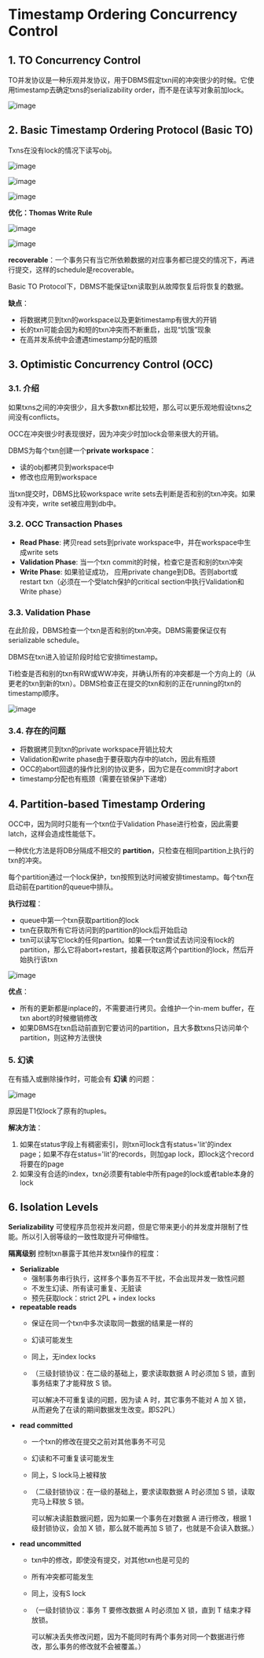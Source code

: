 # **Timestamp Ordering Concurrency Control**

## 1. TO Concurrency Control

TO并发协议是一种乐观并发协议，用于DBMS假定txn间的冲突很少的时候。它使用timestamp去确定txns的serializability order，而不是在读写对象前加lock。

![image](https://user-images.githubusercontent.com/29897667/126910288-a2b81516-9e00-408c-8585-81ae8e68ba7b.png)

## 2. Basic Timestamp Ordering Protocol (Basic TO)

Txns在没有lock的情况下读写obj。

![image](https://user-images.githubusercontent.com/29897667/126941791-f388eec4-feef-40d3-9f86-a3d3a168fc78.png)

![image](https://user-images.githubusercontent.com/29897667/126941861-198b20af-5da1-4230-92dc-d8aba1611435.png)

![image](https://user-images.githubusercontent.com/29897667/126941927-4fe91dd7-5592-4486-b8c4-67d3f24238c2.png)

**优化：Thomas Write Rule** 

![image](https://user-images.githubusercontent.com/29897667/126942509-7a4e6f2d-5f22-45a6-8fe5-f2ad10036386.png)

![image](https://user-images.githubusercontent.com/29897667/126942658-f6841665-72e0-4a6c-a053-46b35e14229e.png)

**recoverable**：一个事务只有当它所依赖数据的对应事务都已提交的情况下，再进行提交，这样的schedule是recoverable。

Basic TO Protocol下，DBMS不能保证txn读取到从故障恢复后将恢复的数据。

**缺点**：

- 将数据拷贝到txn的workspace以及更新timestamp有很大的开销
- 长的txn可能会因为和短的txn冲突而不断重启，出现“饥饿”现象
- 在高并发系统中会遭遇timestamp分配的瓶颈

## 3. Optimistic Concurrency Control (OCC)

### 3.1. 介绍

如果txns之间的冲突很少，且大多数txn都比较短，那么可以更乐观地假设txns之间没有conflicts。

OCC在冲突很少时表现很好，因为冲突少时加lock会带来很大的开销。

DBMS为每个txn创建一个**private workspace**：

- 读的obj都拷贝到workspace中
- 修改也应用到workspace

当txn提交时，DBMS比较workspace write sets去判断是否和别的txn冲突。如果没有冲突，write set被应用到db中。

### 3.2. OCC Transaction Phases

- **Read Phase**: 拷贝read sets到private workspace中，并在workspace中生成write sets
- **Validation Phase**: 当一个txn commit的时候，检查它是否和别的txn冲突
- **Write Phase**: 如果验证成功， 应用private change到DB。否则abort或restart txn（必须在一个受latch保护的critical section中执行Validation和Write phase）

### 3.3. Validation Phase

在此阶段，DBMS检查一个txn是否和别的txn冲突。DBMS需要保证仅有serializable schedule。

DBMS在txn进入验证阶段时给它安排timestamp。

Ti检查是否和别的txn有RW或WW冲突，并确认所有的冲突都是一个方向上的（从更老的txn到新的txn）。DBMS检查正在提交的txn和别的正在running的txn的timestamp顺序。

![image](https://user-images.githubusercontent.com/29897667/126999732-f3b42c37-36f0-4ef3-a9f4-947c5905724e.png)

### 3.4. 存在的问题

- 将数据拷贝到txn的private workspace开销比较大
- Validation和write phase由于要获取内存中的latch，因此有瓶颈
- OCC的abort回退的操作比别的协议更多，因为它是在commit时才abort
- timestamp分配也有瓶颈（需要在锁保护下递增）

## 4. Partition-based Timestamp Ordering

OCC中，因为同时只能有一个txn位于Validation Phase进行检查，因此需要latch，这样会造成性能低下。

一种优化方法是将DB分隔成不相交的 **partition**，只检查在相同partition上执行的txn的冲突。

每个partition通过一个lock保护，txn按照到达时间被安排timestamp。每个txn在启动前在partition的queue中排队。

**执行过程**：

- queue中第一个txn获取partition的lock
- txn在获取所有它将访问到的partition的lock后开始启动
- txn可以读写它lock的任何partion。如果一个txn尝试去访问没有lock的partition，那么它将abort+restart，接着获取这两个partition的lock，然后开始执行该txn

![image](https://user-images.githubusercontent.com/29897667/127036743-fa8abfd8-c2d1-46a6-aafd-a924f43fba9c.png)

**优点**：

- 所有的更新都是inplace的，不需要进行拷贝。会维护一个in-mem buffer，在txn abort的时候撤销修改
- 如果DBMS在txn启动前直到它要访问的partition，且大多数txns只访问单个partition，则这种方法很快

### 5. 幻读

在有插入或删除操作时，可能会有 **幻读** 的问题：

![image](https://user-images.githubusercontent.com/29897667/127037428-3c72071f-9247-49c8-bf4c-578faa5532ee.png)

原因是T1仅lock了原有的tuples。

**解决方法**：

1. 如果在status字段上有稠密索引，则txn可lock含有status='lit'的index page；如果不存在status='lit'的records，则加gap lock，即lock这个record将要在的page
2. 如果没有合适的index，txn必须要有table中所有page的lock或者table本身的lock

## 6. Isolation Levels

**Serializability** 可使程序员忽视并发问题，但是它带来更小的并发度并限制了性能。所以引入弱等级的一致性取提升可伸缩性。

**隔离级别** 控制txn暴露于其他并发txn操作的程度：

- **Serializable** 
  - 强制事务串行执行，这样多个事务互不干扰，不会出现并发一致性问题
  - 不发生幻读、所有读可重复、无脏读
  - 预先获取lock：strict 2PL + index locks
- **repeatable reads** 
  - 保证在同一个txn中多次读取同一数据的结果是一样的

  - 幻读可能发生

  - 同上，无index locks

  - （三级封锁协议：在二级的基础上，要求读取数据 A 时必须加 S 锁，直到事务结束了才能释放 S 锁。

    可以解决不可重复读的问题，因为读 A 时，其它事务不能对 A 加 X 锁，从而避免了在读的期间数据发生改变。即S2PL）
- **read committed** 
  - 一个txn的修改在提交之前对其他事务不可见

  - 幻读和不可重复读可能发生

  - 同上，S lock马上被释放

  - （二级封锁协议：在一级的基础上，要求读取数据 A 时必须加 S 锁，读取完马上释放 S 锁。

    可以解决读脏数据问题，因为如果一个事务在对数据 A 进行修改，根据 1 级封锁协议，会加 X 锁，那么就不能再加 S 锁了，也就是不会读入数据。）
- **read uncommitted** 
  - txn中的修改，即使没有提交，对其他txn也是可见的

  - 所有冲突都可能发生

  - 同上，没有S lock

  - （一级封锁协议：事务 T 要修改数据 A 时必须加 X 锁，直到 T 结束才释放锁。

    可以解决丢失修改问题，因为不能同时有两个事务对同一个数据进行修改，那么事务的修改就不会被覆盖。）